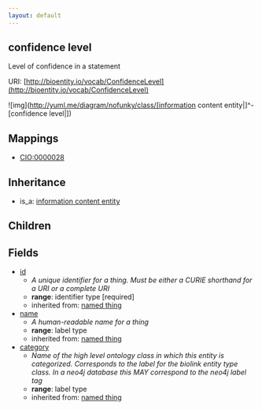 ```yaml
---
layout: default
---
```


## confidence level


Level of confidence in a statement

URI: [http://bioentity.io/vocab/ConfidenceLevel](http://bioentity.io/vocab/ConfidenceLevel)


![img](http://yuml.me/diagram/nofunky/class/[information content entity|]^-[confidence level|])
## Mappings

 * [CIO:0000028](http://purl.obolibrary.org/obo/CIO_0000028)

## Inheritance

 *  is_a: [information content entity](InformationContentEntity.html)

## Children



## Fields

 * [id](id.html)
    * _A unique identifier for a thing. Must be either a CURIE shorthand for a URI or a complete URI_
    * __range__: identifier type [required]
    * inherited from: [named thing](NamedThing.html)
 * [name](name.html)
    * _A human-readable name for a thing_
    * __range__: label type
    * inherited from: [named thing](NamedThing.html)
 * [category](category.html)
    * _Name of the high level ontology class in which this entity is categorized. Corresponds to the label for the biolink entity type class. In a neo4j database this MAY correspond to the neo4j label tag_
    * __range__: label type
    * inherited from: [named thing](NamedThing.html)
